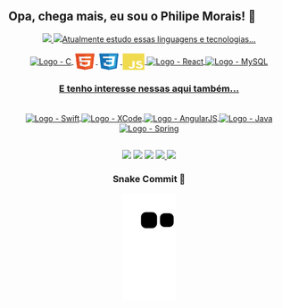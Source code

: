 ## Opa, chega mais, eu sou o Philipe Morais! 👋
<div align="center">
  <a href="https://github.com/PhMoraiis">
  <img src="https://github-readme-stats.vercel.app/api?username=phmoraiis&show_icons=true&theme=swift&include_all_commits=true&count_private=true"
</div>
  <img src="https://github-readme-stats.vercel.app/api/top-langs/?username=phmoraiis&layout=compact&theme=swift"
  ##
  
  ### Atualmente estudo essas linguagens e tecnologias...
<div style="display: inline_block"><br>
  <img align="center" alt="Logo - C" height="30" width="40" src="https://cdn.jsdelivr.net/gh/devicons/devicon/icons/c/c-plain.svg" />
  <img align="center" alt="Logo - HTML" height="30" width="40" src="https://raw.githubusercontent.com/devicons/devicon/master/icons/html5/html5-original.svg">
  <img align="center" alt="Logo - CSS" height="30" width="40" src="https://raw.githubusercontent.com/devicons/devicon/master/icons/css3/css3-original.svg">
  <img align="center" alt="Logo - JS" height="30" width="40" src="https://raw.githubusercontent.com/devicons/devicon/master/icons/javascript/javascript-plain.svg">
  <img align="center" alt="Logo - React" height="30" width="40" src="https://cdn.jsdelivr.net/gh/devicons/devicon/icons/react/react-original.svg" />
  <img align="center" alt="Logo - MySQL" height="30" width="40" src="https://cdn.jsdelivr.net/gh/devicons/devicon/icons/mysql/mysql-original.svg" />
</div>
  
  ### E tenho interesse nessas aqui também...
<div style="display: inline_block"><br>
  <img align="center" alt="Logo - Swift" height="30" width="40" src="https://cdn.jsdelivr.net/gh/devicons/devicon/icons/swift/swift-original.svg" />
  <img align="center" alt="Logo - XCode" height="30" width="40" src="https://cdn.jsdelivr.net/gh/devicons/devicon/icons/xcode/xcode-original.svg" />
  <img align="center" alt="Logo - AngularJS" height="30" width="40" src="https://cdn.jsdelivr.net/gh/devicons/devicon/icons/angularjs/angularjs-original.svg" />
  <img align="center" alt="Logo - Java" height="30" width="40" src="https://cdn.jsdelivr.net/gh/devicons/devicon/icons/java/java-original.svg" /> 
  <img align="center" alt="Logo - Spring" height="30" width="40" src="https://cdn.jsdelivr.net/gh/devicons/devicon/icons/spring/spring-original.svg" />
</div>
  
  ##
  
  <div> 
  <a href="https://www.instagram.com/liipe.moraiis/" target="_blank"><img src="https://img.shields.io/badge/-Instagram-%23E4405F?style=for-the-badge&logo=instagram&logoColor=white" target="_blank"></a>
  <a href = "mailto:liperapltda@gmail.com"><img src="https://img.shields.io/badge/-Gmail-%23333?style=for-the-badge&logo=gmail&logoColor=white" target="_blank"></a>
  <a href="https://www.linkedin.com/in/philipe-barbosa-de-morais/" target="_blank"><img src="https://img.shields.io/badge/-LinkedIn-%230077B5?style=for-the-badge&logo=linkedin&logoColor=white" target="_blank"></a>
  <a href="https://github.com/PhMoraiis" target="_blank"><img src="https://img.shields.io/badge/GitHub-100000?style=for-the-badge&logo=github&logoColor=white" target="_blank">   </a>
    <a href="https://twitter.com/Morallis_" target="_blank"><img src="https://img.shields.io/badge/Twitter-1DA1F2?style=for-the-badge&logo=twitter&logoColor=white" target="_blank"></a>
    
### Snake Commit 🐍

![Snake animation](https://github.com/phmoraiis/phmoraiis/blob/output/github-contribution-grid-snake.svg)
    
</div>
 
  

